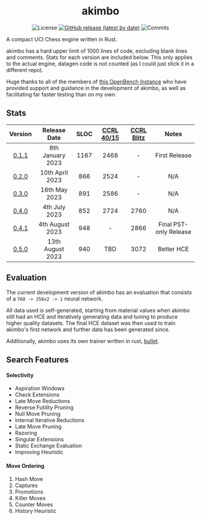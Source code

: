 <div align="center">

# akimbo

![License](https://img.shields.io/github/license/JacquesRW/akimbo?style=for-the-badge)
[![GitHub release (latest by date)](https://img.shields.io/github/v/release/JacquesRW/akimbo?style=for-the-badge)](https://github.com/JacquesRW/akimbo/releases/latest)
![Commits](https://img.shields.io/github/commits-since/JacquesRW/akimbo/latest?style=for-the-badge)

</div>

A compact UCI Chess engine written in Rust.

akimbo has a hard upper limit of 1000 lines of code, excluding blank lines and comments. Stats for each version are included below.
This only applies to the actual engine, datagen code is not counted (as I could just stick it in a different repo).

Huge thanks to all of the members of [this OpenBench Instance](https://chess.swehosting.se/users/) who have provided support and guidance in the development
of akimbo, as well as facilitating far faster testing than on my own.


## Stats
<div align="center">

|                           Version                                |     Release Date     | SLOC | [CCRL 40/15](https://www.computerchess.org.uk/ccrl/4040/) | [CCRL Blitz](http://ccrl.chessdom.com/ccrl/404/cgi/compare_engines.cgi?class=Single-CPU+engines&only_best_in_class=on&num_best_in_class=1&print=Rating+list&profile_step=50&profile_numbers=1&print=Results+table&print=LOS+table&table_size=100&ct_from_elo=0&ct_to_elo=10000&match_length=30&cross_tables_for_best_versions_only=1&sort_tables=by+rating&diag=0&reference_list=None&recalibrate=no) | Notes |
| :---------------------------------------------------------------:|:--------------------:|:----:|:------:|:----:|:----------------------:|
| [0.1.1](https://github.com/JacquesRW/akimbo/releases/tag/v0.1.1) |    8th January 2023  | 1167 |  2468  |  -   |     First Release      |
| [0.2.0](https://github.com/JacquesRW/akimbo/releases/tag/v0.2.0) |   10th   April 2023  |  866 |  2524  |  -   |          N/A           |
| [0.3.0](https://github.com/JacquesRW/akimbo/releases/tag/v0.3.0) |   16th     May 2023  |  891 |  2586  |  -   |          N/A           |
| [0.4.0](https://github.com/JacquesRW/akimbo/releases/tag/v0.4.0) |    4th    July 2023  |  852 |  2724  | 2760 |          N/A           |
| [0.4.1](https://github.com/JacquesRW/akimbo/releases/tag/v0.4.1) |    4th  August 2023  |  948 |   -    | 2866 | Final PST-only Release |
| [0.5.0](https://github.com/JacquesRW/akimbo/releases/tag/v0.5.0) |   13th  August 2023  |  940 |  TBD   | 3072 |        Better HCE      |

</div>

## Evaluation

The current development version of akimbo has an evaluation that consists of a `768 -> 256x2 -> 1` neural network.

All data used is self-generated, starting from material values when akimbo still had an HCE and iteratively generating data and tuning to
produce higher quality datasets. The final HCE dataset was then used to train akimbo's first network and further data has been generated
since.

Additionally, akimbo uses its own trainer written in rust, [bullet](https://github.com/JacquesRW/bullet).

## Search Features

#### Selectivity
- Aspiration Windows
- Check Extensions
- Late Move Reductions
- Reverse Futility Pruning
- Null Move Pruning
- Internal Iterative Reductions
- Late Move Pruning
- Razoring
- Singular Extensions
- Static Exchange Evaluation
- Improving Heuristic

#### Move Ordering
1. Hash Move
2. Captures
3. Promotions
4. Killer Moves
5. Counter Moves
6. History Heuristic
